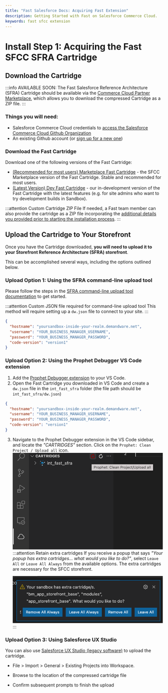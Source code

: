 ```yaml
---
title: "Fast Salesforce Docs: Acquiring Fast Extension"
description: Getting Started with Fast on Salesforce Commerce Cloud.
keywords: fast sfcc extension
---
```


# Install Step 1: Acquiring the Fast SFCC SFRA Cartridge

## Download the Cartridge

:::info AVAILABLE SOON:
The Fast Salesforce Reference Architecture (SFRA) Cartridge should be available via the [Commerce Cloud Partner Marketplace](https://www.salesforce.com/products/commerce-cloud/partner-marketplace/), which allows you to download the compressed Cartridge as a ZIP file.
:::

### Things you will need:

- Salesforce Commerce Cloud credentials to [access the Salesforce Commerce Cloud Github Organization](https://github.com/orgs/SalesforceCommerceCloud/sso/sign_up)
- An existing Github account (or [sign up for a new one](http://github.com/join))

### Download the Fast Cartridge

Download one of the following versions of the Fast Cartridge:

- [(Recommended for most users) Marketplace Fast Cartridge](https://github.com/SalesforceCommerceCloud/link_fastcheckout) - the SFCC Marketplace version of the Fast Cartridge. Stable and recommended for most users.
- [(Latest Version) Dev Fast Cartridge](https://github.com/fast-af/sfcc-integration/) - our in-development version of the Fast Cartridge with the latest features (e.g. for site admins who want to try development builds in Sandbox).

:::attention Custom Cartridge ZIP File
If needed, a Fast team member can also provide the cartridge as a ZIP file incorporating the [additional details you provided prior to starting the installation process](../pre-install/requirements.md).
:::

## Upload the Cartridge to Your Storefront

Once you have the Cartridge downloaded, **you will need to upload it to your Storefront Reference Architecture (SFRA) storefront**.

This can be accomplished several ways, including the options outlined below.

### Upload Option 1: Using the SFRA command-line upload tool

Please follow the steps in the [SFRA command-line upload tool documentation](https://documentation.b2c.commercecloud.salesforce.com/DOC1/topic/com.demandware.dochelp/content/b2c_commerce/topics/sfra/b2c_adding_custom_cartridges.html) to get started.

:::attention Custom JSON file required for command-line upload tool
This method will require setting up a `dw.json` file to connect to your site.
:::

```json dw.json for SFRA command-line upload tool
{
  "hostname": "yoursandbox-inside-your-realm.demandware.net",
  "username": "YOUR_BUSINESS_MANAGER_USERNAME",
  "password": "YOUR_BUSINESS_MANAGER_PASSWORD",
  "code-version": "version1"
}
```

### Upload Option 2: Using the Prophet Debugger VS Code extension

1. Add the [Prophet Debugger extension](https://marketplace.visualstudio.com/items?itemName=SqrTT.prophet) to your VS Code.
2. Open the Fast Cartridge you downloaded in VS Code and create a `dw.json` file in the `int_fast_sfra` folder (the file path should be `int_fast_sfra/dw.json`)

```json dw.json for Prophet Debugger extension
{
  "hostname": "yoursandbox-inside-your-realm.demandware.net",
  "username": "YOUR_BUSINESS_MANAGER_USERNAME",
  "password": "YOUR_BUSINESS_MANAGER_PASSWORD",
  "code-version": "version1"
}
```

3. Navigate to the Prophet Debugger extension in the VS Code sidebar, and locate the _"CARTRIDGES"_ section. Click on the `Prophet: Clean Project / Upload all` icon.
   ![Prophet Upload Cartridges](./images/prophet_upload.png)
   :::attention Retain extra cartridges
   If you receive a popup that says _"Your popup has extra cartridges... what would you like to do?"_, select `Leave All` or `Leave All Always` from the available options. The extra cartridges are necessary for the SFCC storefront.

   ![Prophet Leave All Popup](./images/prophet_leave_all.png)
   :::

### Upload Option 3: Using Salesforce UX Studio

You can also use [Salesforce UX Studio (legacy software)](https://documentation.b2c.commercecloud.salesforce.com/DOC1/topic/com.demandware.dochelp/LegacyDevDoc/UploadCartridges.html) to upload the cartridge.

- File > Import > General > Existing Projects into Workspace.

- Browse to the location of the compressed cartridge file

- Confirm subsequent prompts to finish the upload
